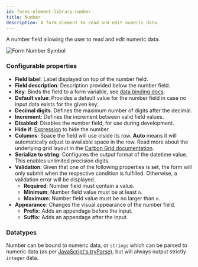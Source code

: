 ```yaml
---
id: forms-element-library-number
title: Number
description: A form element to read and edit numeric data
---
```


A number field allowing the user to read and edit numeric data.

<img src="/img/form-icons/form-number.svg" alt="Form Number Symbol" />

### Configurable properties

- **Field label**: Label displayed on top of the number field.
- **Field description**: Description provided below the number field.
- **Key**: Binds the field to a form variable, see [data binding docs](../configuration/forms-config-data-binding.md).
- **Default value**: Provides a default value for the number field in case no input data exists for the given key.
- **Decimal digits**: Defines the maximum number of digits after the decimal.
- **Increment**: Defines the increment between valid field values.
- **Disabled**: Disables the number field, for use during development.
- **Hide if**: [Expression](../../feel/language-guide/feel-expressions-introduction.md) to hide the number.
- **Columns**: Space the field will use inside its row. **Auto** means it will automatically adjust to available space in the row. Read more about the underlying grid layout in the [Carbon Grid documentation](https://carbondesignsystem.com/elements/2x-grid/overview/).
- **Serialize to string**: Configures the output format of the datetime value. This enables unlimited precision digits.
- **Validation**: Given that one of the following properties is set, the form will only submit when the respective condition is fulfilled. Otherwise, a validation error will be displayed.
  - **Required**: Number field must contain a value.
  - **Minimum**: Number field value must be at least `n`.
  - **Maximum**: Number field value must be no larger than `n`.
- **Appearance**: Changes the visual appearance of the number field.
  - **Prefix**: Adds an appendage before the input.
  - **Suffix**: Adds an appendage after the input.

### Datatypes

Number can be bound to numeric data, or `strings` which can be parsed to numeric data (as per [JavaScript's tryParse](https://developer.mozilla.org/en-US/docs/Web/JavaScript/Reference/Global_Objects/parseInt)), but will always output strictly `integer` data.
